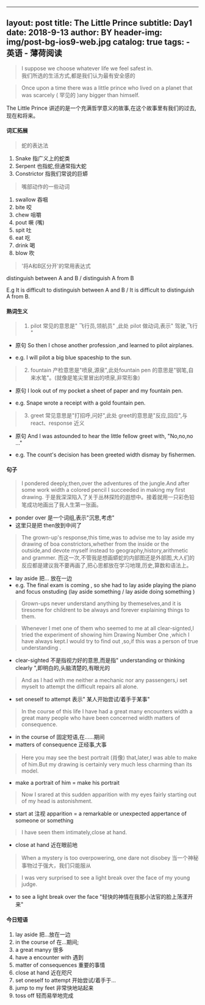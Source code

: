 
---
layout:     post
title:      The Little Prince
subtitle:   Day1
date:       2018-9-13
author:     BY
header-img: img/post-bg-ios9-web.jpg
catalog:   true
tags:
    - 英语
    - 薄荷阅读
---


>  I suppose we choose whatever life we feel safest in.  
我们所选的生活方式,都是我们认为最有安全感的

> Once upon a time  there was a little prince who lived on a planet that was scarcely ( 罕见的 )any bigger than himself.

The Little Prince 讲述的是一个充满哲学意义的故事,在这个故事里有我们的过去,现在和将来。


#### 词汇拓展

> 蛇的表达法

1. Snake  指广义上的蛇类
2. Serpent 也指蛇,但通常指大蛇
3. Constrictor 指我们常说的巨蟒

> 嘴部动作的一些动词

1.  swallow 吞咽
2.  bite  咬
3.  chew  咀嚼
4.  pout 噘 (嘴)
5.  spit 吐
6.  eat 吃
7.  drink 喝
8.  blow 吹

> '将A和B区分开'的常用表达式

distinguish between A and B / distinguish A from B

E.g  It is difficult to distinguish between A and B / It is difficult to distinguish A from B.


#### 熟词生义

> 1. pilot 常见的意思是" 飞行员,领航员" ,此处 pilot 做动词,表示" 驾驶,飞行 "

- 原句 So then I chose another profession ,and learned to pilot airplanes.

- e.g. I will pilot a big blue spaceship to the sun.

> 2. fountain  产检意思是"喷泉,源泉",此处fountain pen 的意思是"钢笔,自来水笔"。(就像是笔尖里冒出的喷泉,非常形象)

- 原句 I look out of my pocket a sheet of paper and my fountain pen.

- e.g. Snape wrote a receipt with a gold fountain pen.

> 3. greet 常见意思是"打招呼,问好",此处 greet的意思是"反应,回应",与react、response 近义

- 原句 And I was astounded to hear the little fellow greet with, "No,no,no ..."

- e.g. The count's decision has been greeted width dismay by fishermen.


#### 句子

> I pondered deeply,then,over the adventures of the jungle.And after some work width a colored pencil I succeeded in making my first drawing.  于是我深深陷入了关于丛林探险的遐想中。接着就用一只彩色铅笔成功地画出了我人生第一张画。

- ponder over 是一个词组,表示"沉思,考虑"
- 这里只是把 then放到中间了

> The grown-up's response,this time,was to advise me to lay aside my drawing of boa constrictors,whether from the inside or the outside,and devote myself instead to geography,history,arithmetic and grammer.  而这一次,不管我是想画蟒蛇的内部图还是外部图,大人们的反应都是建议我不要再画了,把心思都放在学习地理,历史,算数和语法上。

- lay aside 把... 放在一边
- e.g. The final exam is coming , so she had to lay aside playing the piano and focus onstuding (lay aside something / lay aside doing something )

> Grown-ups never understand anything by themeselves,and it is tiresome for childrent to be always and forever explaining things to them.

> Whenever I met one of them who seemed to me at all clear-signted,I tried the experiment of showing him Drawing Number One ,which I have always kept.I would try to find out ,so,if this was a person of true understanding .

- clear-sighted 不是指视力好的意思,而是指" understanding or thinking clearly ",即明白的,头脑清楚的,有眼光的

> And as I had with me neither a mechanic nor any passengers,i set myselt to attempt the difficult repairs all alone.

- set oneself to attempt 表示" 某人开始尝试/着手于某事"

> In the course of this life I have had a great many encounters width a great many people who have been concerned width matters of consequence.

- in the course of 固定短语,在......期间
- matters of consequence 正经事,大事

> Here you may see the best portrait (肖像) that,later,I was able to make of him.But my drawing is certainly very much less charming than its model.

- make a portrait of him = make his portrait

> Now I srared at this sudden apparition with my eyes fairly starting out of my head is astonishment.

- start at 注视  apparition = a remarkable or unexpected appertance of someone or something 

> I have seen them intimately,close at hand.

- close at hand 近在眼前地


> When a mystery is too overpowering, one dare not disobey  当一个神秘事物过于强大，我们只能服从

> I was very surprised to see a light break over the face of my young judge.

- to see a light break over the face  "轻快的神情在我那小法官的脸上荡漾开来"


#### 今日短语

1. lay aside 把...放在一边
2. in the course of 在...期间;
3. a great manyy 很多
4. have a encounter with 遇到
5. matter of consequences 重要的事情
6. close at hand 近在咫尺
7. set oneself to attempt  开始尝试/着手于...
8. jump to my feet 非常快地站起来
9. toss off 轻而易举地完成





